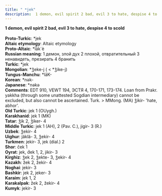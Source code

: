 ```yaml
---
title: " *jek"
description:  1 demon, evil spirit 2 bad, evil 3 to hate, despise 4 to scold
---
```

<strong> 1 demon, evil spirit 2 bad, evil 3 to hate, despise 4 to scold</strong><br><br>
<strong>Proto-Turkic</strong>:  *jek<br>
<strong>Altaic etymology</strong>:  Altaic etymology<br>
<strong> Proto-Altaic</strong>:  *ĺā̀k`è<br>
<strong>Russian meaning</strong>:  1 демон, злой дух 2 плохой, отвратительный 3 ненавидеть, презирать 4 бранить<br>
<strong>Turkic</strong>:  *jek<br>
<strong>Mongolian</strong>:  *ǯeke-j ( < *ǯike-j)<br>
<strong>Tungus-Manchu</strong>:  *lāK-<br>
<strong>Korean</strong>:  *nǝk-<br>
<strong>Japanese</strong>:  *nǝkǝ<br>
<strong>Comments</strong>:  EDT 910, VEWT 194, ЭСТЯ 4, 170-171, 173-174. Loan from Prakr. yakkha (through some unattested Sogdian intermediary) cannot be excluded, but also cannot be ascertained. Turk. > MMong. (MA) ǯikir- 'hate, abhor'.<br>
<strong>Old Turkic</strong>:  jek 1 (OUygh.)<br>
<strong>Karakhanid</strong>:  jek 1 (MK)<br>
<strong>Tatar</strong>:  ǯik 2, ǯiker- 4<br>
<strong>Middle Turkic</strong>:  jek 1 (AH), 2 (Pav. C.), jigir- 3 (R.)<br>
<strong>Uzbek</strong>:  ǯekir- 4<br>
<strong>Uighur</strong>:  jäklä- 3, ǯekir- 4<br>
<strong>Turkmen</strong>:  jekir- 3, jek (dial.) 2<br>
<strong>Shor</strong>:  ček 1<br>
<strong>Oyrat</strong>:  jek, d́ek 1, 2, jikir- 3<br>
<strong>Kirghiz</strong>:  ǯek 2, ǯekte- 3, ǯekir- 4<br>
<strong>Kazakh</strong>:  žek 2, žekir- 4<br>
<strong>Noghai</strong>:  jekir- 3<br>
<strong>Bashkir</strong>:  jek 2, jeker- 3<br>
<strong>Karaim</strong>:  jek 1, 2<br>
<strong>Karakalpak</strong>:  žek 2, žekir- 4<br>
<strong>Kumyk</strong>:  jekir- 3<br>


